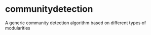 # communitydetection
A generic community detection algorithm based on different types of modularities

